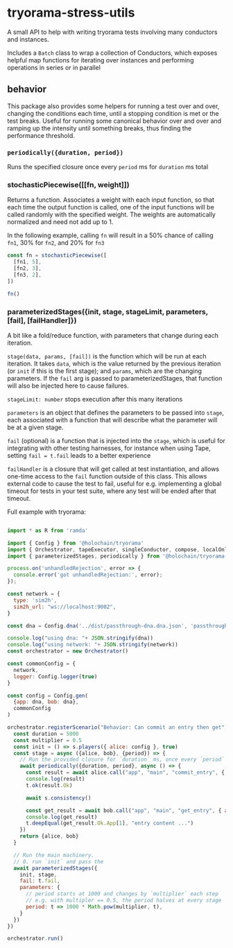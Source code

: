 # tryorama-stress-utils

A small API to help with writing tryorama tests involving many conductors and instances.

Includes a `Batch` class to wrap a collection of Conductors, which exposes helpful map functions for iterating over instances and performing operations in series or in parallel


## behavior

This package also provides some helpers for running a test over and over, changing the conditions each time, until a stopping condition is met or the test breaks. Useful for running some canonical behavior over and over and ramping up the intensity until something breaks, thus finding the performance threshold.

### `periodically({duration, period})`

Runs the specified closure once every `period` ms for `duration` ms total

### stochasticPiecewise([[fn, weight]])

Returns a function. Associates a weight with each input function, so that each time the output function is called, one of the input functions will be called randomly with the specified weight. The weights are automatically normalized and need not add up to 1.

In the following example, calling `fn` will result in a 50% chance of calling `fn1`, 30% for `fn2`, and 20% for `fn3`

```js
const fn = stochasticPiecewise([
  [fn1, 5],
  [fn2, 3],
  [fn3, 2],
])

fn()
```

### parameterizedStages({init, stage, stageLimit, parameters, [fail], [failHandler]})

A bit like a fold/reduce function, with parameters that change during each iteration.

`stage(data, params, [fail])` is the function which will be run at each iteration. It takes `data`, which is the value returned by the previous iteration (or `init` if this is the first stage); and `params`, which are the changing parameters. If the `fail` arg is passed to parameterizedStages, that function will also be injected here to cause failures.

`stageLimit: number` stops execution after this many iterations

`parameters` is an object that defines the parameters to be passed into `stage`, each associated with a function that will describe what the parameter will be at a given stage.

`fail` (optional) is a function that is injected into the `stage`, which is useful for integrating with other testing harnesses, for instance when using Tape, setting `fail = t.fail` leads to a better experience

`failHandler` is a closure that will get called at test instantiation, and allows one-time access to the `fail` function outside of this class. This allows external code to cause the test to fail, useful for e.g. implementing a global timeout for tests in your test suite, where any test will be ended after that timeout.

Full example with tryorama:

```js

import * as R from 'ramda'

import { Config } from '@holochain/tryorama'
import { Orchestrator, tapeExecutor, singleConductor, compose, localOnly, groupPlayersByMachine } from '@holochain/tryorama'
import { parameterizedStages, periodically } from '@holochain/tryorama-stress-utils'

process.on('unhandledRejection', error => {
  console.error('got unhandledRejection:', error);
});

const network = {
  type: 'sim2h',
  sim2h_url: "ws://localhost:9002",
}

const dna = Config.dna('../dist/passthrough-dna.dna.json', 'passthrough')

console.log("using dna: "+ JSON.stringify(dna))
console.log("using network: "+ JSON.stringify(network))
const orchestrator = new Orchestrator()

const commonConfig = {
  network,
  logger: Config.logger(true)
}

const config = Config.gen(
  {app: dna, bob: dna},
  commonConfig
)

orchestrator.registerScenario("Behavior: Can commit an entry then get", async (s, t) => {
  const duration = 5000
  const multiplier = 0.5
  const init = () => s.players({ alice: config }, true)
  const stage = async ({alice, bob}, {period}) => {
    // Run the provided closure for `duration` ms, once every `period` ms
    await periodically({duration, period}, async () => {
      const result = await alice.call("app", "main", "commit_entry", { content: "entry content ..." })
      console.log(result)
      t.ok(result.Ok)

      await s.consistency()

      const get_result = await bob.call("app", "main", "get_entry", { address: result.Ok })
      console.log(get_result)
      t.deepEqual(get_result.Ok.App[1], "entry content ...")
    })
    return {alice, bob}
  }

  // Run the main machinery.
  // 0. run `init` and pass the
  await parameterizedStages({
    init, stage,
    fail: t.fail,
    parameters: {
      // period starts at 1000 and changes by `multiplier` each step
      // e.g. with multipler == 0.5, the period halves at every stage
      period: t => 1000 * Math.pow(multiplier, t),
    }
  })
})

orchestrator.run()
```